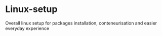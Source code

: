 # Linux-setup
Overall linux setup for packages installation, conteneurisation and easier everyday experience

